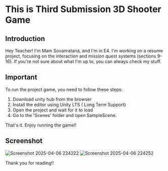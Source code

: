 # This is Third Submission 3D Shooter Game 

## Introduction

Hey Teacher! I'm Mam Sovanratana, and I'm in E4. I'm working on a resume project, focusing on the interaction and mission quest systems (sections 9-16).
If you're not sure about what I'm up to, you can always check my stuff.

## Important

To run the project game, you need to follow these steps:

1. Download unity hub from the browser
2. Install the editor using Unity LTS ( Long Term Support)
3. Open the project and wait for it to load
4. Go to the 'Scenes' folder and open SampleScene.



That's it. Enjoy running the game!!   

## Screenshot  
![Screenshot 2025-04-06 224222](https://github.com/user-attachments/assets/3ca65020-f124-45c3-97dc-dedba7d4b822)
![Screenshot 2025-04-06 224252](https://github.com/user-attachments/assets/c24ca3f6-2793-4583-b916-914bfffa8151)





Thank you for reading!! 

